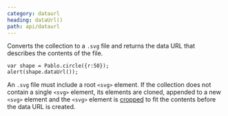 ```yaml
---
category: dataurl
heading: dataUrl()
path: api/dataurl
---
```


Converts the collection to a `.svg` file and returns the data URL that describes the contents of the file.

    var shape = Pablo.circle({r:50});
    alert(shape.dataUrl());

An `.svg` file must include a root `<svg>` element. If the collection does not contain a single `<svg>` element, its elements are cloned, appended to a new `<svg>` element and the `<svg>` element is [cropped](/api/crop/) to fit the contents before the data URL is created.


